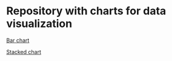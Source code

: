 # Repository with charts for data visualization 

 [Bar chart](https://diodz.github.io/data-viz/hw4_bar/index.html)
 
 [Stacked chart](https://diodz.github.io/data-viz/hw_stacked/index.html)
 


